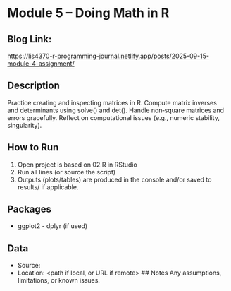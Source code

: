 # Module 5 – Doing Math in R

## Blog Link:
https://lis4370-r-programming-journal.netlify.app/posts/2025-09-15-module-4-assignment/

## Description
Practice creating and inspecting matrices in R.
Compute matrix inverses and determinants using solve() and det().
Handle non‑square matrices and errors gracefully.
Reflect on computational issues (e.g., numeric stability, singularity).

## How to Run
1) Open project is based on 02.R in RStudio
2) Run all lines (or source the script)
3) Outputs (plots/tables) are produced in the console and/or saved to results/ if applicable.
   
## Packages
- ggplot2 - dplyr (if used)

## Data 
- Source: <link or brief description>
- Location: <path if local, or URL if remote> ## Notes Any assumptions, limitations, or known issues. 
